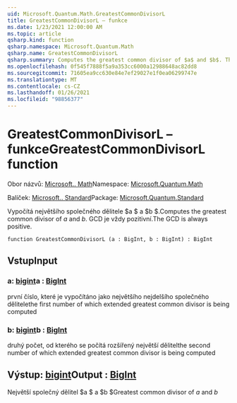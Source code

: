 ```yaml
---
uid: Microsoft.Quantum.Math.GreatestCommonDivisorL
title: GreatestCommonDivisorL – funkce
ms.date: 1/23/2021 12:00:00 AM
ms.topic: article
qsharp.kind: function
qsharp.namespace: Microsoft.Quantum.Math
qsharp.name: GreatestCommonDivisorL
qsharp.summary: Computes the greatest common divisor of $a$ and $b$. The GCD is always positive.
ms.openlocfilehash: 0f545f7888f5a9a353cc6000a12988648ac82dd8
ms.sourcegitcommit: 71605ea9cc630e84e7ef29027e1f0ea06299747e
ms.translationtype: MT
ms.contentlocale: cs-CZ
ms.lasthandoff: 01/26/2021
ms.locfileid: "98856377"
---
```

# <a name="greatestcommondivisorl-function"></a><span data-ttu-id="4c340-102">GreatestCommonDivisorL – funkce</span><span class="sxs-lookup"><span data-stu-id="4c340-102">GreatestCommonDivisorL function</span></span>

<span data-ttu-id="4c340-103">Obor názvů: [Microsoft.. Math](xref:Microsoft.Quantum.Math)</span><span class="sxs-lookup"><span data-stu-id="4c340-103">Namespace: [Microsoft.Quantum.Math](xref:Microsoft.Quantum.Math)</span></span>

<span data-ttu-id="4c340-104">Balíček: [Microsoft.. Standard](https://nuget.org/packages/Microsoft.Quantum.Standard)</span><span class="sxs-lookup"><span data-stu-id="4c340-104">Package: [Microsoft.Quantum.Standard](https://nuget.org/packages/Microsoft.Quantum.Standard)</span></span>


<span data-ttu-id="4c340-105">Vypočítá největšího společného dělitele $a $ a $b $.</span><span class="sxs-lookup"><span data-stu-id="4c340-105">Computes the greatest common divisor of $a$ and $b$.</span></span> <span data-ttu-id="4c340-106">GCD je vždy pozitivní.</span><span class="sxs-lookup"><span data-stu-id="4c340-106">The GCD is always positive.</span></span>

```qsharp
function GreatestCommonDivisorL (a : BigInt, b : BigInt) : BigInt
```


## <a name="input"></a><span data-ttu-id="4c340-107">Vstup</span><span class="sxs-lookup"><span data-stu-id="4c340-107">Input</span></span>

### <a name="a--bigint"></a><span data-ttu-id="4c340-108">a: [bigint](xref:microsoft.quantum.lang-ref.bigint)</span><span class="sxs-lookup"><span data-stu-id="4c340-108">a : [BigInt](xref:microsoft.quantum.lang-ref.bigint)</span></span>

<span data-ttu-id="4c340-109">první číslo, které je vypočítáno jako největšího nejdelšího společného dělitele</span><span class="sxs-lookup"><span data-stu-id="4c340-109">the first number of which extended greatest common divisor is being computed</span></span>


### <a name="b--bigint"></a><span data-ttu-id="4c340-110">b: [bigint](xref:microsoft.quantum.lang-ref.bigint)</span><span class="sxs-lookup"><span data-stu-id="4c340-110">b : [BigInt](xref:microsoft.quantum.lang-ref.bigint)</span></span>

<span data-ttu-id="4c340-111">druhý počet, od kterého se počítá rozšířený největší dělitel</span><span class="sxs-lookup"><span data-stu-id="4c340-111">the second number of which extended greatest common divisor is being computed</span></span>



## <a name="output--bigint"></a><span data-ttu-id="4c340-112">Výstup: [bigint](xref:microsoft.quantum.lang-ref.bigint)</span><span class="sxs-lookup"><span data-stu-id="4c340-112">Output : [BigInt](xref:microsoft.quantum.lang-ref.bigint)</span></span>

<span data-ttu-id="4c340-113">Největší společný dělitel $a $ a $b $</span><span class="sxs-lookup"><span data-stu-id="4c340-113">Greatest common divisor of $a$ and $b$</span></span>